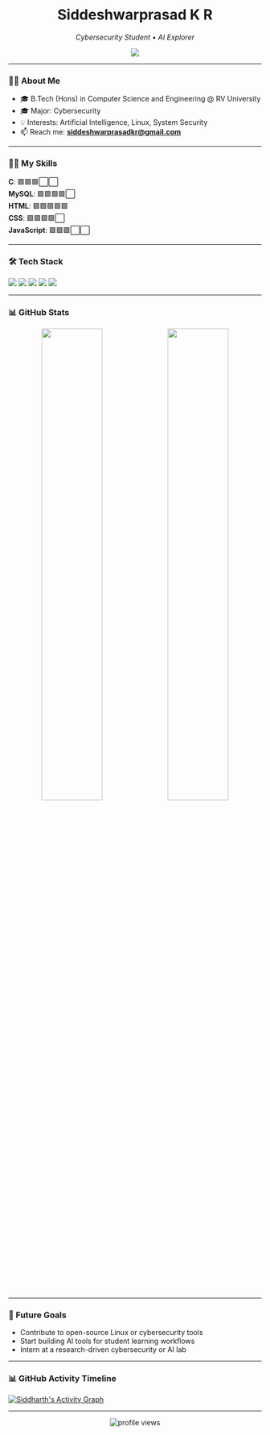 <h1 align="center">Siddeshwarprasad K R</h1>
<p align="center"><i>Cybersecurity Student • AI Explorer</i></p>
<p align="center">
  <img src="https://readme-typing-svg.herokuapp.com/?lines=Cybersecurity+Student;AI+and+Linux+Lover;Web+Developer;Always+learning+something+new!&center=true&width=500&height=50" />
</p>

---

### 🧑‍💻 About Me

- 🎓 B.Tech (Hons) in Computer Science and Engineering @ RV University
- 🎓 Major: Cybersecurity
- 💡 Interests: Artificial Intelligence, Linux, System Security  
- 📫 Reach me: **siddeshwarprasadkr@gmail.com**

---

### 🧑‍💻 My Skills

**C**: 🟩🟩🟩⬜⬜  
**MySQL**: 🟩🟩🟩🟩⬜  
**HTML**: 🟩🟩🟩🟩🟩  
**CSS**: 🟩🟩🟩🟩⬜   
**JavaScript**: 🟩🟩🟩⬜⬜

---

### 🛠 Tech Stack

<p align="left">

  <img src="https://img.shields.io/badge/C-121212?style=for-the-badge&logo=c&logoColor=white"/>
  <img src="https://img.shields.io/badge/MySQL-121212?style=for-the-badge&logo=mysql&logoColor=white"/>
  <img src="https://img.shields.io/badge/HTML5-121212?style=for-the-badge&logo=html5&logoColor=white"/>
  <img src="https://img.shields.io/badge/CSS3-121212?style=for-the-badge&logo=css3&logoColor=white"/>
  <img src="https://img.shields.io/badge/JavaScript-121212?style=for-the-badge&logo=javascript&logoColor=white"/>
</p>

---

### 📊 GitHub Stats

<p align="center">
  <img src="https://github-readme-stats.vercel.app/api?username=Siddu-03&show_icons=true&hide_border=true&theme=tokyonight" width="49%" />
  <img src="https://github-readme-streak-stats.herokuapp.com/?user=Siddu-03&theme=tokyonight&hide_border=true" width="49%" />
</p>

---

### 🚀 Future Goals

- Contribute to open-source Linux or cybersecurity tools  
- Start building AI tools for student learning workflows  
- Intern at a research-driven cybersecurity or AI lab  





---

### 📊 GitHub Activity Timeline

[![Siddharth's Activity Graph](https://github-readme-activity-graph.vercel.app/graph?username=Siddu-03&theme=tokyo-night)](https://github.com/ashutosh00710/github-readme-activity-graph)

---

<p align="center">
  <img src="https://komarev.com/ghpvc/?username=Siddu-03&label=Profile+Views&color=0e75b6&style=flat" alt="profile views"/>
</p>
